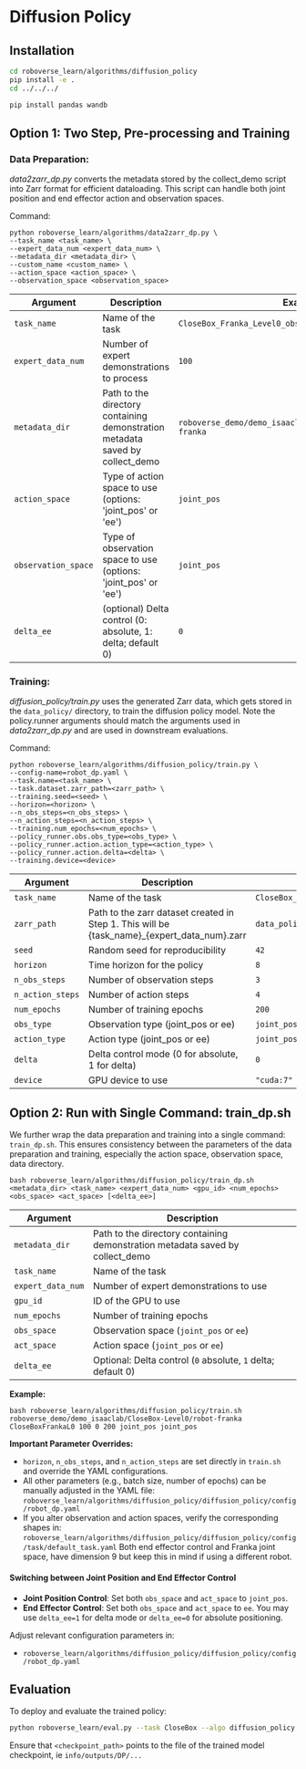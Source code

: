 # Diffusion Policy

## Installation

```bash
cd roboverse_learn/algorithms/diffusion_policy
pip install -e .
cd ../../../

pip install pandas wandb
```


## Option 1: Two Step, Pre-processing and Training

### **Data Preparation**:
_data2zarr_dp.py_ converts the metadata stored by the collect_demo script into Zarr format for efficient dataloading. This script can handle both joint position and end effector action and observation spaces.

Command:
```shell
python roboverse_learn/algorithms/data2zarr_dp.py \
--task_name <task_name> \
--expert_data_num <expert_data_num> \
--metadata_dir <metadata_dir> \
--custom_name <custom_name> \
--action_space <action_space> \
--observation_space <observation_space>
```
| Argument | Description | Example |
|----------|-------------|---------|
| `task_name` | Name of the task | `CloseBox_Franka_Level0_obs:joint_pos_action:joint_pos` |
| `expert_data_num` | Number of expert demonstrations to process | `100` |
| `metadata_dir` | Path to the directory containing demonstration metadata saved by collect_demo | `roboverse_demo/demo_isaaclab/CloseBox-Level0/robot-franka` |
| `action_space` | Type of action space to use (options: 'joint_pos' or 'ee') | `joint_pos` |
| `observation_space` | Type of observation space to use (options: 'joint_pos' or 'ee') | `joint_pos` |
| `delta_ee` | (optional) Delta control (0: absolute, 1: delta; default 0) | `0` |

### **Training**:
_diffusion_policy/train.py_ uses the generated Zarr data, which gets stored in the `data_policy/` directory, to train the diffusion policy model. Note the policy.runner arguments should match the arguments used in _data2zarr_dp.py_ and are used in downstream evaluations.

Command:
```shell
python roboverse_learn/algorithms/diffusion_policy/train.py \
--config-name=robot_dp.yaml \
--task.name=<task_name> \
--task.dataset.zarr_path=<zarr_path> \
--training.seed=<seed> \
--horizon=<horizon> \
--n_obs_steps=<n_obs_steps> \
--n_action_steps=<n_action_steps> \
--training.num_epochs=<num_epochs> \
--policy_runner.obs.obs_type=<obs_type> \
--policy_runner.action.action_type=<action_type> \
--policy_runner.action.delta=<delta> \
--training.device=<device>
```
| Argument | Description | Example |
|----------|-------------|---------|
| `task_name` | Name of the task | `CloseBox_Franka_Level0_obs:joint_pos_action:joint_pos` |
| `zarr_path` | Path to the zarr dataset created in Step 1. This will be {task_name}_{expert_data_num}.zarr | `data_policy/CloseBox_Franka_Level0_obs:joint_pos_action:joint_pos_100.zarr` |
| `seed` | Random seed for reproducibility | `42` |
| `horizon` | Time horizon for the policy | `8` |
| `n_obs_steps` | Number of observation steps | `3` |
| `n_action_steps` | Number of action steps | `4` |
| `num_epochs` | Number of training epochs | `200` |
| `obs_type` | Observation type (joint_pos or ee) | `joint_pos` |
| `action_type` | Action type (joint_pos or ee) | `joint_pos` |
| `delta` | Delta control mode (0 for absolute, 1 for delta) | `0` |
| `device` | GPU device to use | `"cuda:7"` |

## Option 2: Run with Single Command: train_dp.sh

We further wrap the data preparation and training into a single command: `train_dp.sh`. This ensures consistency between the parameters of the data preparation and training, especially the action space, observation space, data directory.

```shell
bash roboverse_learn/algorithms/diffusion_policy/train_dp.sh <metadata_dir> <task_name> <expert_data_num> <gpu_id> <num_epochs> <obs_space> <act_space> [<delta_ee>]
```

| Argument          | Description                                                 |
|-------------------|-------------------------------------------------------------|
| `metadata_dir`    | Path to the directory containing demonstration metadata saved by collect_demo |
| `task_name`       | Name of the task                                            |
| `expert_data_num` | Number of expert demonstrations to use         |
| `gpu_id`          | ID of the GPU to use                                        |
| `num_epochs`      | Number of training epochs                                   |
| `obs_space`       | Observation space (`joint_pos` or `ee`)                     |
| `act_space`       | Action space (`joint_pos` or `ee`)                          |
| `delta_ee`        | Optional: Delta control (`0` absolute, `1` delta; default 0)|

**Example:**
```shell
bash roboverse_learn/algorithms/diffusion_policy/train.sh roboverse_demo/demo_isaaclab/CloseBox-Level0/robot-franka CloseBoxFrankaL0 100 0 200 joint_pos joint_pos
```

**Important Parameter Overrides:**
- `horizon`, `n_obs_steps`, and `n_action_steps` are set directly in `train.sh` and override the YAML configurations.
- All other parameters (e.g., batch size, number of epochs) can be manually adjusted in the YAML file: `roboverse_learn/algorithms/diffusion_policy/diffusion_policy/config/robot_dp.yaml`
- If you alter observation and action spaces, verify the corresponding shapes in: `roboverse_learn/algorithms/diffusion_policy/diffusion_policy/config/task/default_task.yaml` Both end effector control and Franka joint space, have dimension 9 but keep this in mind if using a different robot.

#### Switching between Joint Position and End Effector Control

- **Joint Position Control**: Set both `obs_space` and `act_space` to `joint_pos`.
- **End Effector Control**: Set both `obs_space` and `act_space` to `ee`. You may use `delta_ee=1` for delta mode or `delta_ee=0` for absolute positioning.

Adjust relevant configuration parameters in:
- `roboverse_learn/algorithms/diffusion_policy/diffusion_policy/config/robot_dp.yaml`


## Evaluation

To deploy and evaluate the trained policy:

```bash
python roboverse_learn/eval.py --task CloseBox --algo diffusion_policy --num_envs <up to ~50 envs works on RTX> --checkpoint_path <checkpoint_path>
```

Ensure that `<checkpoint_path>` points to the file of the trained model checkpoint, ie `info/outputs/DP/...`
